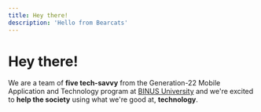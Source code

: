 ```yaml
---
title: Hey there!
description: 'Hello from Bearcats'
---
```

# Hey there!
We are a team of **five tech-savvy** from the Generation-22 Mobile Application and Technology program at [BINUS University](https://binus.ac.id) and we're excited to **help the society** using what we're good at, **technology**.
